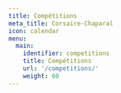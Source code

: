 ```yaml
---
title: Compétitions
meta_title: Corsaire-Chaparal
icon: calendar
menu:
  main:
    identifier: competitions
    title: Compétitions
    url: '/competitions/'
    weight: 60
---
```

